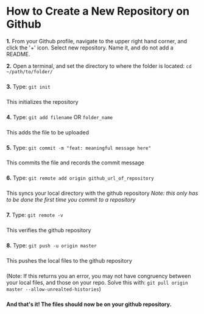 # How to Create a New Repository on Github

**1.** From your Github profile, navigate to the upper right hand corner, and click the '+' icon. Select new repository. Name it, and do not add a README.

**2.** Open a terminal, and set the directory to where the folder is located: `cd ~/path/to/folder/`

###

**3.** Type: `git init`
###
This initializes the repository
###

**4.** Type: `git add filename` OR `folder_name`
###
This adds the file to be uploaded
###

**5.** Type: `git commit -m "feat: meaningful message here"`
###
This commits the file and records the commit message
###

**6.** Type: `git remote add origin github_url_of_repository`
###
This syncs your local directory with the github repository
*Note: this only has to be done the first time you commit to a repository*
###

**7.** Type: `git remote -v`
###
This verifies the github repository
###

**8.** Type: `git push -u origin master`
###
This pushes the local files to the github repository
###
(Note: If this returns you an error, you may not have congruency between your local files, and those on your repo. Solve this with: `git pull origin master --allow-unrealted-histories`)

###

#### And that's it! The files should now be on your github repository.

